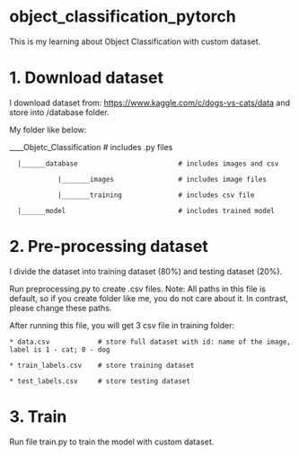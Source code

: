 # object_classification_pytorch

This is my learning about Object Classification with custom dataset.

# 1. Download dataset 
I download dataset from:  https://www.kaggle.com/c/dogs-vs-cats/data and store into /database folder.

My folder like below:


____Objetc_Classification                     # includes .py files

      |______database                         # includes images and csv
      
                |_______images                # includes image files
                
                |_______training              # includes csv file 
                
      |______model                            # includes trained model
      
 
# 2. Pre-processing dataset
I divide the dataset into training dataset (80%) and testing dataset (20%).

Run preprocessing.py to create .csv files. Note: All paths in this file is default, so if you
create folder like me, you do not care about it. In contrast, please change these paths.

After running this file, you will get 3 csv file in training folder:

    * data.csv            # store full dataset with id: name of the image, label is 1 - cat; 0 - dog
    
    * train_labels.csv    # store training dataset
    
    * test_labels.csv     # store testing dataset

# 3. Train
Run file train.py to train the model with custom dataset.
